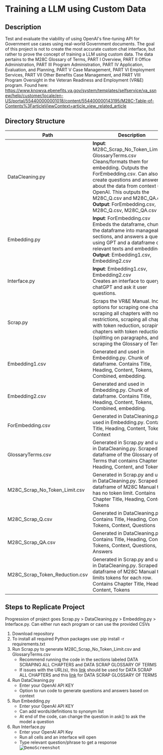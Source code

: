 # Training a LLM using Custom Data
## Description
Test and evaluate the viability of using OpenAI's fine-tuning API for Government use cases using real-world Government documents. The goal of this project is not to create the most accurate custom chat interface, but rather to prove the concept of training a LLM using custom data. The data pertains to the M28C Glossary of Terms, PART I Overview, PART II Office Administration, PART III Program Administration, PART IV Application, Evaluation, and Planning, PART V Case Management, PART VI Employment Services, PART VII Other Benefits Case Management, and PART VIII Program Oversight in the Veteran Readiness and Employment (VR&E) program. Found here: https://www.knowva.ebenefits.va.gov/system/templates/selfservice/va_ssnew/help/customer/locale/en-US/portal/554400000001018/content/554400000143195/M28C-Table-of-Contents%3FarticleViewContext=article_view_related_article

## Directory Structure
| Path  | Description |
| ------------- | ------------- |
| DataCleaning.py  | **Input**: M28C_Scrap_No_Token_Limit.csv, GlossaryTerms.csv <br />Cleans/formats them for embedding. Outputs the ForEmbedding.csv. Can also create questions and answers about the data from context using OpenAI. This outputs the M28C_Q.csv and M28C_QA.csv. <br />**Output**: ForEmbedding.csv, M28C_Q.csv, M28C_QA.csv    |
| Embedding.py  | **Input**: ForEmbedding.csv <br />Embeds the dataframe, chunks the dataframe into manageable sections, and answers a query using GPT and a dataframe of relevant texts and embeddings. <br />**Output**: Embedding1.csv, Embedding2.csv  |
| Interface.py  | **Input**: Embedding1.csv, Embedding2.csv <br />Creates an interface to query chatGPT and ask it user questions.  |
| Scrap.py  | Scraps the VR&E Manual. Includes options for scraping one chapter, scraping all chapters with no restrictions, scraping all chapters with token reduction, scraping all chapters with token reduction (splitting on paragraphs, and scraping the Glossary of Terms.  |
| Embedding1.csv  | Generated and used in Embedding.py. Chunk of dataframe. Contains Title, Heading, Content, Tokens, Combined, embedding.  |
| Embedding2.csv  | Generated and used in Embedding.py. Chunk of dataframe. Contains Title, Heading, Content, Tokens, Combined, embedding.  |
| ForEmbedding.csv  | Generated in DataCleaning.py and used in Embedding.py. Contains Title, Heading, Content, Tokens, Context   |
| GlossaryTerms.csv  | Generated in Scrap.py and used in DataCleaning.py. Scraped dataframe of the Glossary of Terms that contains Chapter Title, Heading, Content, and Tokens.  |
| M28C_Scrap_No_Token_Limit.csv  | Generated in Scrap.py and used in DataCleaning.py. Scraped dataframe of M28C Manual that has no token limit. Contains Chapter Title, Heading, Content, Tokens  |
| M28C_Scrap_Q.csv  | Generated in DataCleaning.py. Contains Title, Heading, Content, Tokens, Context, Questions  |
| M28C_Scrap_QA.csv  | Generated in DataCleaning.py. Contains Title, Heading, Content, Tokens, Context, Questions, Answers  |
| M28C_Scrap_Token_Reduction.csv  | Generated in Scrap.py and used in DataCleaning.py. Scraped dataframe of M28C Manual that limits tokens for each row. Contains Chapter Title, Heading, Content, Tokens  |

## Steps to Replicate Project
Progression of project goes Scrap.py > DataCleaning.py > Embedding.py > Interface.py. Can either run each program or can use the provided CSVs 
1. Download repository
2. To install all required Python packages use: pip install -r requirements.txt  
3. Run Scrap.py to generate M28C_Scrap_No_Token_Limit.csv and GlossaryTerms.csv
   - Recommend running the code in the sections labeled DATA SCRAPING ALL CHAPTERS and DATA SCRAP GLOSSARY OF TERMS
   - If issues with the URL(s), this [link](https://www.knowva.ebenefits.va.gov/system/templates/selfservice/va_ssnew/help/customer/locale/en-US/portal/554400000001018/content/554400000146267/M28CIA1-Veteran-Readiness-and-Employment-Manual%3FarticleViewContext=article_view_related_article) should be used for DATA SCRAP ALL CHAPTERS and this [link](https://www.knowva.ebenefits.va.gov/system/templates/selfservice/va_ssnew/help/customer/locale/en-US/portal/554400000001018/content/554400000144454/M28C-Glossary-of-Terms%3FarticleViewContext=article_view_related_article) for DATA SCRAP GLOSSARY OF TERMS    
4. Run DataCleaning.py
   - Enter your OpenAI API KEY
   - Option to run code to generate questions and answers based on context
5. Run Embedding.py
   - Enter your OpenAI API KEY
   - Can add words/definitions to synonym list
   - At end of the code, can change the question in ask() to ask the model a question
6. Run Interface.py
   - Enter your OpenAI API Key
   - Run all cells and an interface will open
   - Type relevant question/phrase to get a response
<kbd>![DemoScreenshot](https://github.com/huntridge-labs-interns/vre-poc/assets/135631259/4a388d48-d51f-4fb8-95fa-0d6079e83cf7)<kbd>
